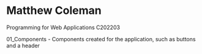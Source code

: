 # Matthew Coleman
Programming for Web Applications C202203

01_Components - Components created for the application, such as buttons and a header
